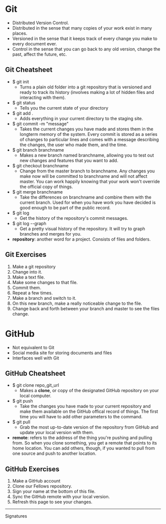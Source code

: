 # Git
* Distributed Version Control.
* Distributed in the sense that many copies of your work exist in many places.
* Versioned in the sense that it keeps track of every change you make to every document ever.
* Control in the sense that you can go back to any old version, change the past, affect the future, etc.

## Git Cheatsheet
* $ git init
    * Turns a plain old folder into a git repository that is versioned and ready to track its history (involves making a lot of hidden files and interacting with them).
* $ git status 
    * Tells you the current state of your directory
* $ git add .
    * Adds everything in your current directory to the staging site.
* $ git commit -m "message"
    * Takes the current changes you have made and stores them in the longterm memory of the system. Every commit is stored as a series of changes to particular lines and comes with a message describing the changes, the user who made them, and the time.
* $ git branch branchname
    * Makes a new branch named branchname, allowing you to test out new changes and features that you want to add.
* $ git checkout branchname
    * Change from the master branch to branchname. Any changes you make now will be committed to branchname and will not affect master. You can work happily knowing that your work won't override the official copy of things.
* $ git merge branchname
    * Take the differences on branchname and combine them with the current branch. Used for when you have work you have decided is good enough to be part of the public record.
* $ git log
    * Get the history of the repository's commit messages.
* $ git log --graph
    * Get a pretty visual history of the repository. It will try to graph branches and merges for you.
* **repository**: another word for a project. Consists of files and folders.

## Git Exercises
1. Make a git repository
2. Change into it.
3. Make a text file.
4. Make some changes to that file.
5. Commit them.
6. Repeat a few times.
7. Make a branch and switch to it.
8. On this new branch, make a really noticeable change to the file.
9. Change back and forth between your branch and master to see the files change.

# GitHub
* Not equivalent to Git
* Social media site for storing documents and files
* Interfaces well with Git

## GitHub Cheatsheet
* $ git clone repo_git_url
    * Makes a **clone**, or copy of the designated GitHub repository on your local computer.
* $ git push
    * Take the changes you have made to your current repository and make them available on the GitHub offical record of things. The first time you will have to add other parameters to the command.
* $ git pull
    * Grab the most up-to-date version of the repository from GitHub and update your local version with them.
* **remote**: refers to the address of the thing you're pushing and pulling from. So when you clone something, you get a remote that points to its home location. You can add others, though, if you wanted to pull from one source and push to another location.

## GitHub Exercises

1. Make a GitHub account
2. Clone our Fellows repository. 
3. Sign your name at the bottom of this file.
4. Sync the GitHub remote with your local version.
5. Refresh this page to see your changes.

---
Signatures